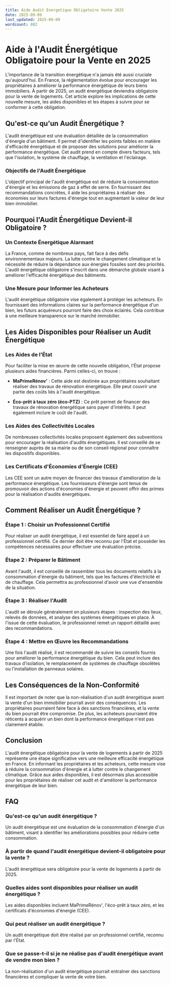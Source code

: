 ```yaml
---
title: Aide Audit Energetique Obligatoire Vente 2025
date: 2025-09-09
last_updated: 2025-09-09
wordcount: 882
---
```


# Aide à l'Audit Énergétique Obligatoire pour la Vente en 2025

L'importance de la transition énergétique n'a jamais été aussi cruciale qu'aujourd'hui. En France, la réglementation évolue pour encourager les propriétaires à améliorer la performance énergétique de leurs biens immobiliers. À partir de 2025, un audit énergétique deviendra obligatoire pour la vente de logements. Cet article explore les implications de cette nouvelle mesure, les aides disponibles et les étapes à suivre pour se conformer à cette obligation.

## Qu'est-ce qu'un Audit Énergétique ?

L'audit énergétique est une évaluation détaillée de la consommation d'énergie d'un bâtiment. Il permet d'identifier les points faibles en matière d'efficacité énergétique et de proposer des solutions pour améliorer la performance énergétique. Cet audit prend en compte divers facteurs, tels que l'isolation, le système de chauffage, la ventilation et l'éclairage.

### Objectifs de l'Audit Énergétique

L'objectif principal de l'audit énergétique est de réduire la consommation d'énergie et les émissions de gaz à effet de serre. En fournissant des recommandations concrètes, il aide les propriétaires à réaliser des économies sur leurs factures d'énergie tout en augmentant la valeur de leur bien immobilier.

## Pourquoi l'Audit Énergétique Devient-il Obligatoire ?

### Un Contexte Énergétique Alarmant

La France, comme de nombreux pays, fait face à des défis environnementaux majeurs. La lutte contre le changement climatique et la nécessité de réduire la dépendance aux énergies fossiles sont des priorités. L'audit énergétique obligatoire s'inscrit dans une démarche globale visant à améliorer l'efficacité énergétique des bâtiments.

### Une Mesure pour Informer les Acheteurs

L'audit énergétique obligatoire vise également à protéger les acheteurs. En fournissant des informations claires sur la performance énergétique d'un bien, les futurs acquéreurs pourront faire des choix éclairés. Cela contribue à une meilleure transparence sur le marché immobilier.

## Les Aides Disponibles pour Réaliser un Audit Énergétique

### Les Aides de l'État

Pour faciliter la mise en œuvre de cette nouvelle obligation, l'État propose plusieurs aides financières. Parmi celles-ci, on trouve :

- **MaPrimeRénov'** : Cette aide est destinée aux propriétaires souhaitant réaliser des travaux de rénovation énergétique. Elle peut couvrir une partie des coûts liés à l'audit énergétique.
  
- **Éco-prêt à taux zéro (éco-PTZ)** : Ce prêt permet de financer des travaux de rénovation énergétique sans payer d'intérêts. Il peut également inclure le coût de l'audit.

### Les Aides des Collectivités Locales

De nombreuses collectivités locales proposent également des subventions pour encourager la réalisation d'audits énergétiques. Il est conseillé de se renseigner auprès de sa mairie ou de son conseil régional pour connaître les dispositifs disponibles.

### Les Certificats d'Économies d'Énergie (CEE)

Les CEE sont un autre moyen de financer des travaux d'amélioration de la performance énergétique. Les fournisseurs d'énergie sont tenus de promouvoir des actions d'économies d'énergie et peuvent offrir des primes pour la réalisation d'audits énergétiques.

## Comment Réaliser un Audit Énergétique ?

### Étape 1 : Choisir un Professionnel Certifié

Pour réaliser un audit énergétique, il est essentiel de faire appel à un professionnel certifié. Ce dernier doit être reconnu par l'État et posséder les compétences nécessaires pour effectuer une évaluation précise.

### Étape 2 : Préparer le Bâtiment

Avant l'audit, il est conseillé de rassembler tous les documents relatifs à la consommation d'énergie du bâtiment, tels que les factures d'électricité et de chauffage. Cela permettra au professionnel d'avoir une vue d'ensemble de la situation.

### Étape 3 : Réaliser l'Audit

L'audit se déroule généralement en plusieurs étapes : inspection des lieux, relevés de données, et analyse des systèmes énergétiques en place. À l'issue de cette évaluation, le professionnel remet un rapport détaillé avec des recommandations.

### Étape 4 : Mettre en Œuvre les Recommandations

Une fois l'audit réalisé, il est recommandé de suivre les conseils fournis pour améliorer la performance énergétique du bien. Cela peut inclure des travaux d'isolation, le remplacement de systèmes de chauffage obsolètes ou l'installation de panneaux solaires.

## Les Conséquences de la Non-Conformité

Il est important de noter que la non-réalisation d'un audit énergétique avant la vente d'un bien immobilier pourrait avoir des conséquences. Les propriétaires pourraient faire face à des sanctions financières, et la vente du bien pourrait être compromise. De plus, les acheteurs pourraient être réticents à acquérir un bien dont la performance énergétique n'est pas clairement établie.

## Conclusion

L'audit énergétique obligatoire pour la vente de logements à partir de 2025 représente une étape significative vers une meilleure efficacité énergétique en France. En informant les propriétaires et les acheteurs, cette mesure vise à réduire la consommation d'énergie et à lutter contre le changement climatique. Grâce aux aides disponibles, il est désormais plus accessible pour les propriétaires de réaliser cet audit et d'améliorer la performance énergétique de leur bien.

## FAQ

### Qu'est-ce qu'un audit énergétique ?

Un audit énergétique est une évaluation de la consommation d'énergie d'un bâtiment, visant à identifier les améliorations possibles pour réduire cette consommation.

### À partir de quand l'audit énergétique devient-il obligatoire pour la vente ?

L'audit énergétique sera obligatoire pour la vente de logements à partir de 2025.

### Quelles aides sont disponibles pour réaliser un audit énergétique ?

Les aides disponibles incluent MaPrimeRénov', l'éco-prêt à taux zéro, et les certificats d'économies d'énergie (CEE).

### Qui peut réaliser un audit énergétique ?

Un audit énergétique doit être réalisé par un professionnel certifié, reconnu par l'État.

### Que se passe-t-il si je ne réalise pas d'audit énergétique avant de vendre mon bien ?

La non-réalisation d'un audit énergétique pourrait entraîner des sanctions financières et compliquer la vente de votre bien.